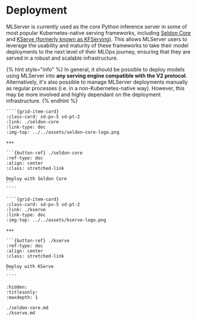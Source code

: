 # Deployment

MLServer is currently used as the core Python inference server in some of most
popular Kubernetes-native serving frameworks, including [Seldon Core](https://docs.seldon.io/projects/seldon-core/en/latest/graph/protocols.html#v2-kfserving-protocol)
and [KServe (formerly known as KFServing)](https://kserve.github.io/website/modelserving/v1beta1/sklearn/v2/).
This allows MLServer users to leverage the usability and maturity of these
frameworks to take their model deployments to the next level of their MLOps
journey, ensuring that they are served in a robust and scalable infrastructure.

{% hint style="info" %}
In general, it should be possible to deploy models using MLServer into **any
serving engine compatible with the V2 protocol**.
Alternatively, it's also possible to manage MLServer deployments manually as
regular processes (i.e. in a non-Kubernetes-native way).
However, this may be more involved and highly dependant on the deployment
infrastructure.
{% endhint %}

`````{grid} 2
````{grid-item-card}
:class-card: sd-px-5 sd-pt-2
:link: ./seldon-core
:link-type: doc
:img-top: ../../assets/seldon-core-logo.png

+++

```{button-ref} ./seldon-core
:ref-type: doc
:align: center
:class: stretched-link

Deploy with Seldon Core
```
````

````{grid-item-card}
:class-card: sd-px-5 sd-pt-2
:link: ./kserve
:link-type: doc
:img-top: ../../assets/kserve-logo.png

+++

```{button-ref} ./kserve
:ref-type: doc
:align: center
:class: stretched-link

Deploy with KServe
```
````
`````

```{toctree}
:hidden:
:titlesonly:
:maxdepth: 1

./seldon-core.md
./kserve.md
```
